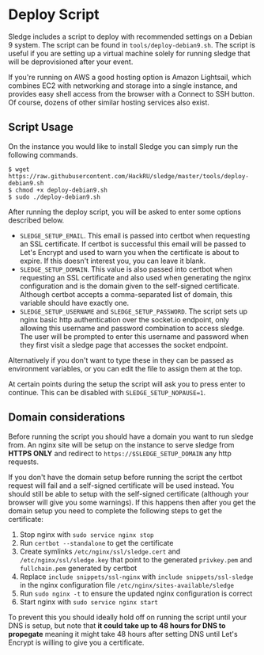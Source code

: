 # Deploy Script

Sledge includes a script to deploy with recommended settings on a Debian 9
system. The script can be found in `tools/deploy-debian9.sh`. The script is
useful if you are setting up a virtual machine solely for running sledge that
will be deprovisioned after your event.

If you're running on AWS a good hosting option is Amazon Lightsail, which
combines EC2 with networking and storage into a single instance, and provides
easy shell access from the browser with a Connect to SSH button. Of course,
dozens of other similar hosting services also exist.

## Script Usage

On the instance you would like to install Sledge you can simply run the
following commands.

```
$ wget https://raw.githubusercontent.com/HackRU/sledge/master/tools/deploy-debian9.sh
$ chmod +x deploy-debian9.sh
$ sudo ./deploy-debian9.sh
```

After running the deploy script, you will be asked to enter some options
described below.

 - `SLEDGE_SETUP_EMAIL`. This email is passed into certbot when requesting an
    SSL certificate. If certbot is successful this email will be passed to
    Let's Encrypt and used to warn you when the certificate is about to expire.
    If this doesn't interest you, you can leave it blank.
 - `SLEDGE_SETUP_DOMAIN`. This value is also passed into certbot when requesting
    an SSL certificate and also used when generating the nginx configuration and
    is the domain given to the self-signed certificate. Although certbot accepts
    a comma-separated list of domain, this variable should have exactly one.
 - `SLEDGE_SETUP_USERNAME` and `SLEDGE_SETUP_PASSWORD`. The script sets up  nginx
    basic http authentication over the socket.io endpoint, only allowing this
    username and password combination to access sledge. The user will be
    prompted to enter this username and password when they first visit a sledge
    page that accesses the socket endpoint.

Alternatively if you don't want to type these in they can be passed as
environment variables, or you can edit the file to assign them at the top.

At certain points during the setup the script will ask you to press enter to
continue. This can be disabled with `SLEDGE_SETUP_NOPAUSE=1`.

## Domain considerations

Before running the script you should have a domain you want to run sledge from.
An nginx site will be setup on the instance to serve sledge from **HTTPS ONLY**
and redirect to `https://$SLEDGE_SETUP_DOMAIN` any http requests.

If you don't have the domain setup before running the script the certbot request
will fail and a self-signed certificate will be used instead. You should still
be able to setup with the self-signed certificate (although your browser will
give you some warnings). If this happens then after you get the domain setup you
need to complete the following steps to get the certificate:

 1. Stop nginx with `sudo service nginx stop`
 2. Run `certbot --standalone` to get the certificate
 3. Create symlinks `/etc/nginx/ssl/sledge.cert` and `/etc/nginx/ssl/sledge.key`
    that point to the generated `privkey.pem` and `fullchain.pem` generated by
    certbot
 4. Replace `include snippets/ssl-nginx` with `include snippets/ssl-sledge` in
    the nginx configuration file `/etc/nginx/sites-available/sledge`
 5. Run `sudo nginx -t` to ensure the updated nginx configuration is correct
 6. Start nginx with `sudo service nginx start`

To prevent this you should ideally hold off on running the script until your DNS
is setup, but note that **it could take up to 48 hours for DNS to propegate**
meaning it might take 48 hours after setting DNS until Let's Encrypt is willing
to give you a certificate.
